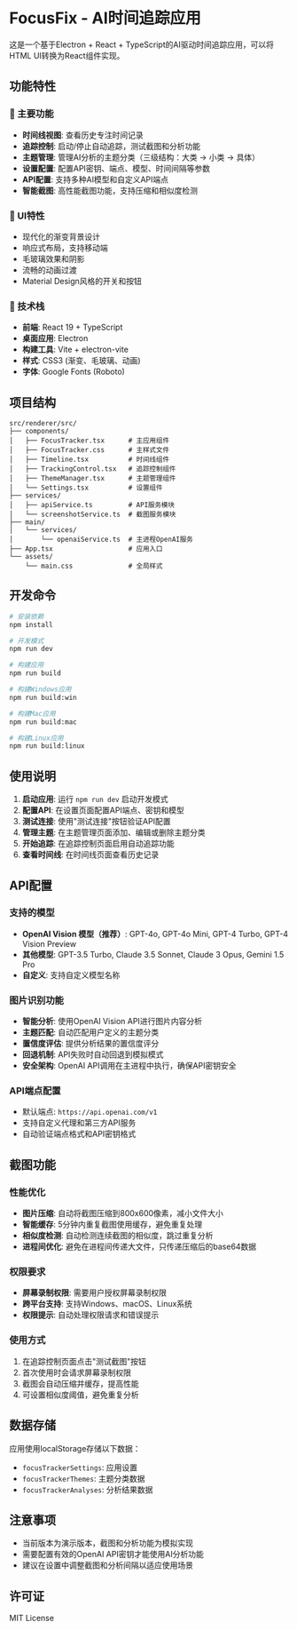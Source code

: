 # FocusFix - AI时间追踪应用

这是一个基于Electron + React + TypeScript的AI驱动时间追踪应用，可以将HTML UI转换为React组件实现。

## 功能特性

### 🎯 主要功能
- **时间线视图**: 查看历史专注时间记录
- **追踪控制**: 启动/停止自动追踪，测试截图和分析功能
- **主题管理**: 管理AI分析的主题分类（三级结构：大类 → 小类 → 具体）
- **设置配置**: 配置API密钥、端点、模型、时间间隔等参数
- **API配置**: 支持多种AI模型和自定义API端点
- **智能截图**: 高性能截图功能，支持压缩和相似度检测

### 🎨 UI特性
- 现代化的渐变背景设计
- 响应式布局，支持移动端
- 毛玻璃效果和阴影
- 流畅的动画过渡
- Material Design风格的开关和按钮

### 🔧 技术栈
- **前端**: React 19 + TypeScript
- **桌面应用**: Electron
- **构建工具**: Vite + electron-vite
- **样式**: CSS3 (渐变、毛玻璃、动画)
- **字体**: Google Fonts (Roboto)

## 项目结构

```
src/renderer/src/
├── components/
│   ├── FocusTracker.tsx      # 主应用组件
│   ├── FocusTracker.css      # 主样式文件
│   ├── Timeline.tsx          # 时间线组件
│   ├── TrackingControl.tsx   # 追踪控制组件
│   ├── ThemeManager.tsx      # 主题管理组件
│   └── Settings.tsx          # 设置组件
├── services/
│   ├── apiService.ts         # API服务模块
│   └── screenshotService.ts  # 截图服务模块
├── main/
│   └── services/
│       └── openaiService.ts  # 主进程OpenAI服务
├── App.tsx                   # 应用入口
└── assets/
    └── main.css              # 全局样式
```

## 开发命令

```bash
# 安装依赖
npm install

# 开发模式
npm run dev

# 构建应用
npm run build

# 构建Windows应用
npm run build:win

# 构建Mac应用
npm run build:mac

# 构建Linux应用
npm run build:linux
```

## 使用说明

1. **启动应用**: 运行 `npm run dev` 启动开发模式
2. **配置API**: 在设置页面配置API端点、密钥和模型
3. **测试连接**: 使用"测试连接"按钮验证API配置
4. **管理主题**: 在主题管理页面添加、编辑或删除主题分类
5. **开始追踪**: 在追踪控制页面启用自动追踪功能
6. **查看时间线**: 在时间线页面查看历史记录

## API配置

### 支持的模型
- **OpenAI Vision 模型（推荐）**: GPT-4o, GPT-4o Mini, GPT-4 Turbo, GPT-4 Vision Preview
- **其他模型**: GPT-3.5 Turbo, Claude 3.5 Sonnet, Claude 3 Opus, Gemini 1.5 Pro
- **自定义**: 支持自定义模型名称

### 图片识别功能
- **智能分析**: 使用OpenAI Vision API进行图片内容分析
- **主题匹配**: 自动匹配用户定义的主题分类
- **置信度评估**: 提供分析结果的置信度评分
- **回退机制**: API失败时自动回退到模拟模式
- **安全架构**: OpenAI API调用在主进程中执行，确保API密钥安全

### API端点配置
- 默认端点: `https://api.openai.com/v1`
- 支持自定义代理和第三方API服务
- 自动验证端点格式和API密钥格式

## 截图功能

### 性能优化
- **图片压缩**: 自动将截图压缩到800x600像素，减小文件大小
- **智能缓存**: 5分钟内重复截图使用缓存，避免重复处理
- **相似度检测**: 自动检测连续截图的相似度，跳过重复分析
- **进程间优化**: 避免在进程间传递大文件，只传递压缩后的base64数据

### 权限要求
- **屏幕录制权限**: 需要用户授权屏幕录制权限
- **跨平台支持**: 支持Windows、macOS、Linux系统
- **权限提示**: 自动处理权限请求和错误提示

### 使用方式
1. 在追踪控制页面点击"测试截图"按钮
2. 首次使用时会请求屏幕录制权限
3. 截图会自动压缩并缓存，提高性能
4. 可设置相似度阈值，避免重复分析

## 数据存储

应用使用localStorage存储以下数据：
- `focusTrackerSettings`: 应用设置
- `focusTrackerThemes`: 主题分类数据
- `focusTrackerAnalyses`: 分析结果数据

## 注意事项

- 当前版本为演示版本，截图和分析功能为模拟实现
- 需要配置有效的OpenAI API密钥才能使用AI分析功能
- 建议在设置中调整截图和分析间隔以适应使用场景

## 许可证

MIT License